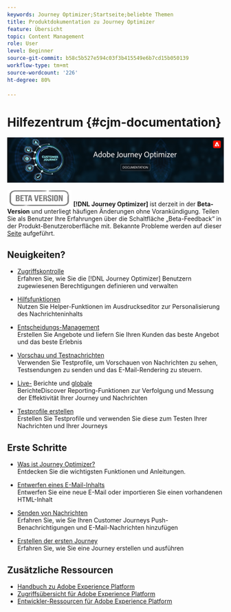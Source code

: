 ```yaml
---
keywords: Journey Optimizer;Startseite;beliebte Themen
title: Produktdokumentation zu Journey Optimizer
feature: Übersicht
topic: Content Management
role: User
level: Beginner
source-git-commit: b58c5b527e594c03f3b415549e6b7cd15b050139
workflow-type: tm+mt
source-wordcount: '226'
ht-degree: 80%

---
```


# Hilfezentrum {#cjm-documentation}

![](using/assets/do-not-localize/banner-cjm.png)

![](using/assets/do-not-localize/badge.png)
**[!DNL Journey Optimizer]** ist derzeit in der **Beta-Version** und unterliegt häufigen Änderungen ohne Vorankündigung. Teilen Sie als Benutzer Ihre Erfahrungen über die Schaltfläche „Beta-Feedback“ in der Produkt-Benutzeroberfläche mit. Bekannte Probleme werden auf dieser [Seite](using/known-issues.md) aufgeführt.

## Neuigkeiten?

* [Zugriffskontrolle ](using/administration/permissions-overview.md) </br> Erfahren Sie, wie Sie die  [!DNL Journey Optimizer] Benutzern zugewiesenen Berechtigungen definieren und verwalten

* [Hilfsfunktionen](using/personalization/functions/functions.md) </br> Nutzen Sie Helper-Funktionen im Ausdruckseditor zur Personalisierung des Nachrichteninhalts

* [Entscheidungs-Management](using/offers/get-started/starting-offer-decisioning.md) </br> Erstellen Sie Angebote und liefern Sie Ihren Kunden das beste Angebot und das beste Erlebnis

* [Vorschau und Testnachrichten](using/preview.md) </br> Verwenden Sie Testprofile, um Vorschauen von Nachrichten zu sehen, Testsendungen zu senden und das E-Mail-Rendering zu steuern.

* [Live-](using/reports/live-report.md) Berichte und  [globale ](using/reports/global-report.md)</br> BerichteDiscover Reporting-Funktionen zur Verfolgung und Messung der Effektivität Ihrer Journey und Nachrichten

* [Testprofile erstellen](using/building-journeys/creating-test-profiles.md) </br> Erstellen Sie Testprofile und verwenden Sie diese zum Testen Ihrer Nachrichten und Ihrer Journeys

## Erste Schritte

* [Was ist Journey Optimizer?](using/get-started.md) </br> Entdecken Sie die wichtigsten Funktionen und Anleitungen.

* [Entwerfen eines E-Mail-Inhalts](using/design-emails.md) </br> Entwerfen Sie eine neue E-Mail oder importieren Sie einen vorhandenen HTML-Inhalt

* [Senden von Nachrichten](using/building-journeys/journey.md) </br> Erfahren Sie, wie Sie Ihren Customer Journeys Push-Benachrichtigungen und E-Mail-Nachrichten hinzufügen

* [Erstellen der ersten Journey](using/building-journeys/journeys-uc.md) </br> Erfahren Sie, wie Sie eine Journey erstellen und ausführen

## Zusätzliche Ressourcen

* [Handbuch zu Adobe Experience Platform](https://experienceleague.adobe.com/docs/experience-platform/landing/home.html?lang=de)
* [Zugriffsübersicht für Adobe Experience Platform](https://experienceleague.adobe.com/docs/experience-platform/access-control/home.html?lang=de)
* [Entwickler-Ressourcen für Adobe Experience Platform](https://www.adobe.com/de/experience-platform/documentation-and-developer-resources.html)
